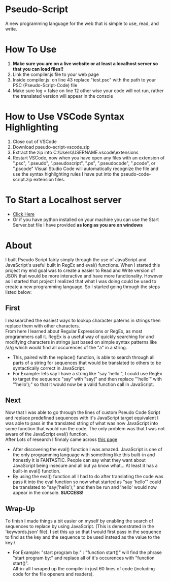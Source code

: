 # Pseudo-Script
A new programming language for the web that is simple to use, read, and write.

# How To Use
1. **Make sure you are on a live website or at least a localhost server so that you can load files!!**
2. Link the compiler.js file to your web page
3. Inside compiler.js: on line 43 replace "test.psc" with the path to your PSC (Pseudo-Script-Code) file
4. Make sure log = false on line 12 other wise your code will not run, rather the translated version will appear in the console

# How to Use VSCode Syntax Highlighting
1. Close out of VSCode
2. Download pseudo-script-vscode.zip
3. Extract the zip into C:\Users\USERNAME\.vscode\extensions
4. Restart VSCode, now when you have open any files with an extension of ".psc", ".pseudo", ".pseudoscript", ".ps", ".pseudocode", ".pcode", or ".pscode" Visual Studio Code will automatically recognize the file and use the syntax highlighting rules I have put into the pseudo-code-script.zip extension files.

# To Start a Localhost server
* [Click Here](https://developer.mozilla.org/en-US/docs/Learn/Common_questions/set_up_a_local_testing_server)
* Or if you have python installed on your machine you can use the Start Server.bat file I have provided **as long as you are on windows**

# About
I built Pseudo Script fairly simply through the use of JavaScript and JavaScript's useful built in RegEx and eval() functions. When I started this project my end goal was to create a easier to Read and Write version of JSON that would be more interactive and have more functionality. However as I started that project I realized that what I was doing could be used to create a new programming language. So I started going through the steps listed below:

## First
I reasearched the easiest ways to lookup character paterns in strings then replace them with other characters.\
From here I learned about Regular Expressions or RegEx, as most programmers call it. RegEx is a useful way of quickly searching for and modifying characters in strings just based on simple syntax patterns like /a/g which would find all occurences of the "a" in a string.
* This, paired with the replace() function, is able to search through all parts of a string for sequences that would be translated to others to be syntactically correct in JavaScript. 
* For Example: lets say I have a string like "say 'hello'", I could use RegEx to target the sequence "say" with "say(" and then replace "'hello'" with "'hello');" so that it would now be a valid function call in JavaScript.

## Next
Now that I was able to go through the lines of custom Pseudo Code Script and replace predefined sequences with it's JavaScript target equivalent I was able to pass in the translated string of what was now JavaScript into some function that would run the code. The only problem was that I was not aware of the JavaScript eval() function.\
After Lots of research I finnaly came across [this page](https://developer.mozilla.org/en-US/docs/Web/JavaScript/Reference/Global_Objects/eval)
* After discovering the eval() function I was amazed. JavaScript is one of the only programming language with something like this built-in and honestly it is FANTASTIC. People can say what they want about JavaScript being insecure and all but ya know what... At least it has a built-in eval() function.
* By using the eval() function all I had to do after translating the code was pass it into the eval function so now what started as "say 'hello'" could be translated to "say('hello');" and then be run and 'hello' would now appear in the console. **SUCCESS!**

## Wrap-Up
To finish I made things a bit easier on myself by enabling the search of sequences to replace by using JavaScript. (This is demonstrated in the 'keywords.json' file). I set this up so that I would first pass in the sequence to find as the key and the sequence to be used instead as the value to the key.\
* For Example: "start program by:" : "function start()" will find the phrase "start program by:" and replace all of it's occurences with "function start()".\
All-in-all I wraped up the compiler in just 60 lines of code (including code for the file openers and readers).
